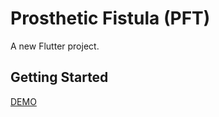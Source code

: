 # Prosthetic Fistula (PFT)

A new Flutter project.

## Getting Started

[DEMO](codemunha.github.io/pft-app/)